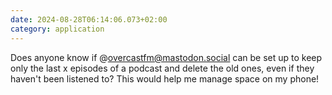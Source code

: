 ```yaml
---
date: 2024-08-28T06:14:06.073+02:00
category: application
---
```


Does anyone know if @overcastfm@mastodon.social can be set up to keep only the last x episodes of a podcast and delete the old ones, even if they haven't been listened to? This would help me manage space on my phone!
